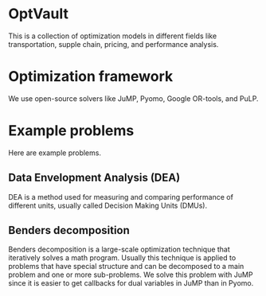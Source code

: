# OptVault

This is a collection of optimization models in different fields like transportation, supple chain, pricing, and performance analysis.

# Optimization framework

We use open-source solvers like JuMP, Pyomo, Google OR-tools, and PuLP.

# Example problems

Here are example problems.

## Data Envelopment Analysis (DEA)

DEA is a method used for measuring and comparing performance of different units, usually called Decision Making Units (DMUs).

## Benders decomposition

Benders decomposition is a large-scale optimization technique that iteratively solves a math program. Usually this technique is applied to problems that have special structure and can be decomposed to a main problem and one or more sub-problems. We solve this problem with JuMP since it is easier to get callbacks for dual variables in JuMP than in Pyomo.
